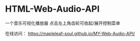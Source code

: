 # HTML-Web-Audio-API
一个音乐可视化播放器
点击左上角齿轮可收起/展开控制菜单

在线访问：
https://mapleleaf-soul.github.io/MY-Web-Audio-API/
